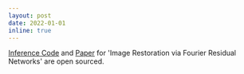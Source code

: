 ```yaml
---
layout: post
date: 2022-01-01
inline: true
---
```


[Inference Code]() and [Paper]() for 'Image Restoration via Fourier Residual Networks' are open sourced.